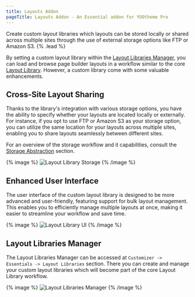 ```yaml
---
title: Layouts Addon
pageTitle: Layouts Addon - An Essential addon for YOOtheme Pro
---
```


Create custom layout libraries which layouts can be stored locally or shared across multiple sites through the use of external storage options like FTP or Amazon S3. {% .lead %}

By setting a custom layout library within the [Layout Libraries Manager](#layout-libraries-manager), you can load and browse page builder layouts in a workflow similar to the core [Layout Library](https://yootheme.com/support/yootheme-pro/joomla/layout-library). However, a custom library come with some valuable enhancements.

## Cross-Site Layout Sharing

Thanks to the library's integration with various storage options, you have the ability to specify whether your layouts are located locally or externally. For instance, if you opt to use FTP or Amazon S3 as your storage option, you can utilize the same location for your layouts across multiple sites, enabling you to share layouts seamlessly between different sites.

For an overview of the storage workflow and it capabilities, consult the [Storage Abstraction](/essentials-for-yoothemepro/storage-abstraction) section.

{% image %}
![Layout Library Storage](/next/assets/ytp/storage/adapter-s3.webp)
{% /image %}

## Enhanced User Interface

The user interface of the custom layout library is designed to be more advanced and user-friendly, featuring support for bulk layout management. This enables you to efficiently manage multiple layouts at once, making it easier to streamline your workflow and save time.

{% image %}
![Layout Library UI](/next/assets/ytp/layouts/library-ui.webp)
{% /image %}

## Layout Libraries Manager

The Layout Libraries Manager can be accessed at `Customizer -> Essentials -> Layout Libraries` section. There you can create and manage your custom layout libraries which will become part of the core Layout Library workflow.

{% image %}
![Layout Libraries Manager](/next/assets/ytp/layout-libraries-manager.gif)
{% /image %}
